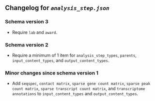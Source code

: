 ## Changelog for *`analysis_step.json`*

### Schema version 3
* Require `lab` and `award`.

### Schema version 2
* Require a minimum of 1 item for `analysis_step_types`, `parents`, `input_content_types`, and `output_content_types`.

### Minor changes since schema version 1
* Add `seqspec`, `contact matrix`, `sparse gene count matrix`, `sparse peak count matrix`, `sparse transcript count matrix`, and `transcriptome annotations` to `input_content_types` and `output_content_types`.
